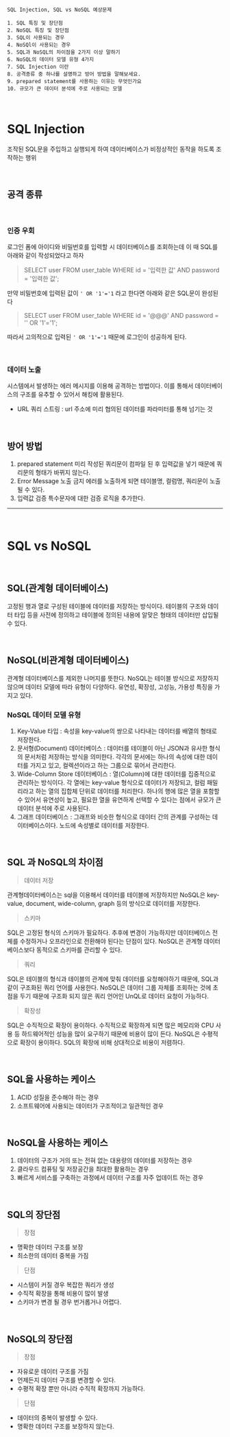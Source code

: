 ```
SQL Injection, SQL vs NoSQL 예상문제

1. SQL 특징 및 장단점
2. NoSQL 특징 및 장단점
3. SQL이 사용되는 경우
4. NoSQl이 사용되는 경우
5. SQL과 NoSQL의 차이점을 2가지 이상 말하기
6. NoSQL의 데이터 모델 유형 4가지
7. SQL Injection 이란
8. 공격종류 중 하나를 설명하고 방어 방법을 말해보세요.
9. prepared statement를 사용하는 이유는 무엇인가요
10. 규모가 큰 데이터 분석에 주로 사용되는 모델
```

<br>

# SQL Injection

조작된 SQL문을 주입하고 실행되게 하여 데이터베이스가 비정상적인 동작을 하도록 조작하는 행위

<br>

## 공격 종류

<br>

### 인증 우회

로그인 폼에 아이디와 비밀번호를 입력할 시 데이터베이스를 조회하는데 이 때 SQL를 아래와 같이 작성되었다고 하자

> SELECT user FROM user_table WHERE id = '입력한 값' AND password = '입력한 값';

만약 비밀번호에 입력된 값이 `' OR '1'='1` 라고 한다면 아래와 같은 SQL문이 완성된다

> SELECT user FROM user_table WHERE id = '@@@' AND password = '' OR '1'='1';

따라서 고의적으로 입력된 `' OR '1'='1` 때문에 로그인이 성공하게 된다.

<br>

### 데이터 노출

시스템에서 발생하는 에러 메시지를 이용해 공격하는 방법이다. 이를 통해서 데이터베이스의 구조를 유추할 수 있어서 해킹에 활용된다.

- URL 쿼리 스트링 : url 주소에 미리 협의된 데이터를 파라미터를 통해 넘기는 것

<br>

## 방어 방법

1. prepared statement
   미리 작성된 쿼리문이 컴파일 된 후 입력값을 넣기 때문에 쿼리문의 형태가 바뀌지 않는다.
2. Error Message 노출 금지
   에러를 노출하게 되면 테이블명, 컬럼명, 쿼리문이 노출될 수 있다.
3. 입력값 검증
   특수문자에 대한 검증 로직을 추가한다.

---

<br>

# SQL vs NoSQL

<br>

## SQL(관계형 데이터베이스)

고정된 행과 열로 구성된 테이블에 데이터를 저장하는 방식이다. 테이블의 구조와 데이터 타입 등을 사전에 정의하고 테이블에 정의된 내용에 알맞은 형태의 데이터만 삽입될 수 있다.

<br>

## NoSQL(비관계형 데이터베이스)

관계형 데이터베이스를 제외한 나머지를 뜻한다.
NoSQL는 테이블 방식으로 저장하지 않으며 데이터 모델에 따라 유형이 다양하다.
유연성, 확장성, 고성능, 가용성 특징을 가지고 있다.

### NoSQL 데이터 모델 유형

1. Key-Value 타입 : 속성을 key-value의 쌍으로 나타내는 데이터를 배열의 형태로 저장한다.
2. 문서형(Document) 데이터베이스 : 데이터를 테이블이 아닌 JSON과 유사한 형식의 문서처럼 저장하는 방식을 의미한다. 각각의 문서에는 하나의 속성에 대한 데이터를 가지고 있고, 컬렉션이라고 하는 그룹으로 묶어서 관리한다.
3. Wide-Column Store 데이터베이스 : 열(Column)에 대한 데이터를 집중적으로 관리하는 방식이다. 각 열에는 key-value 형식으로 데이터가 저장되고, 컬럼 패밀리라고 하는 열의 집합체 단위로 데이터를 처리한다. 하나의 행에 많은 열을 포함할 수 있어서 유연성이 높고, 필요한 열을 유연하게 선택할 수 있다는 점에서 규모가 큰 데이터 분석에 주로 사용된다.
4. 그래프 데이터베이스 : 그래프와 비슷한 형식으로 데이터 간의 관계를 구성하는 데이터베이스이다. 노드에 속성별로 데이터를 저장한다.

<br>

## SQL 과 NoSQL의 차이점

> 데이터 저장

관계형데이터베이스는 sql을 이용해서 데이터를 테이블에 저장하지만 NoSQL은 key-value, document, wide-column, graph 등의 방식으로 데이터를 저장한다.

> 스키마

SQL은 고정된 형식의 스키마가 필요하다. 추후에 변경이 가능하지만 데이터베이스 전체를 수정하거나 오프라인으로 전환해야 된다는 단점이 있다.
NoSQL은 관계형 데이터베이스보다 동적으로 스키마를 관리할 수 있다.

> 쿼리

SQL은 테이블의 형식과 테이블의 관계에 맞춰 데이터를 요청해야하기 때문에, SQL과 같이 구조화된 쿼리 언어를 사용한다.
NoSQL은 데이터 그룹 자체를 조회하는 것에 초점을 두기 때문에 구조화 되지 않은 쿼리 언어인 UnQL로 데이터 요청이 가능하다.

> 확장성

SQL은 수직적으로 확장이 용이하다. 수직적으로 확장하게 되면 많은 메모리와 CPU 사용 등 하드웨어적인 성능을 많이 요구하기 때문에 비용이 많이 든다.
NoSQL은 수평적으로 확장이 용이하다. SQL의 확장에 비해 상대적으로 비용이 저렴하다.

<br>

## SQL을 사용하는 케이스

1. ACID 성질을 준수해야 하는 경우
2. 소프트웨어에 사용되는 데이터가 구조적이고 일관적인 경우

<br>

## NoSQL을 사용하는 케이스

1. 데이터의 구조가 거의 또는 전혀 없는 대용량의 데이터를 저장하는 경우
2. 클라우드 컴퓨팅 및 저장공간을 최대한 활용하는 경우
3. 빠르게 서비스를 구축하는 과정에서 데이터 구조를 자주 업데이트 하는 경우

<br>

## SQL의 장단점

> 장점

- 명확한 데이터 구조를 보장
- 최소한의 데이터 중복을 가짐

> 단점

- 시스템이 커질 경우 복잡한 쿼리가 생성
- 수직적 확장을 통해 비용이 많이 발생
- 스키마가 변경 될 경우 번거롭거나 어렵다.

<br>

## NoSQL의 장단점

> 장점

- 자유로운 데이터 구조를 가짐
- 언제든지 데이터 구조를 변경할 수 있다.
- 수평적 확장 뿐만 아니라 수직적 확장까지 가능하다.

> 단점

- 데이터의 중복이 발생할 수 있다.
- 명확한 데이터 구조를 보장하지 않는다.
